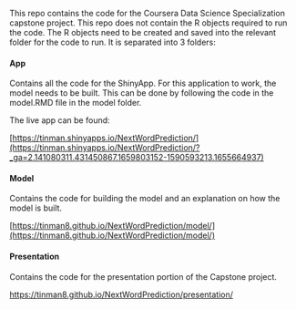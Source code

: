 This repo contains the code for the Coursera Data Science Specialization capstone project. This repo does not contain the R objects required to run the code. The R objects need to be created and saved into the relevant folder for the code to run. It is separated into 3 folders:

#### App

Contains all the code for the ShinyApp. For this application to work, the model needs to be built. This can be done by following the code in the model.RMD file in the model folder.

The live app can be found:

[https://tinman.shinyapps.io/NextWordPrediction/](https://tinman.shinyapps.io/NextWordPrediction/?_ga=2.141080311.431450867.1659803152-1590593213.1655664937)

#### Model

Contains the code for building the model and an explanation on how the model is built.

[https://tinman8.github.io/NextWordPrediction/model/](https://tinman8.github.io/NextWordPrediction/model/)

#### Presentation

Contains the code for the presentation portion of the Capstone project.

<https://tinman8.github.io/NextWordPrediction/presentation/>
